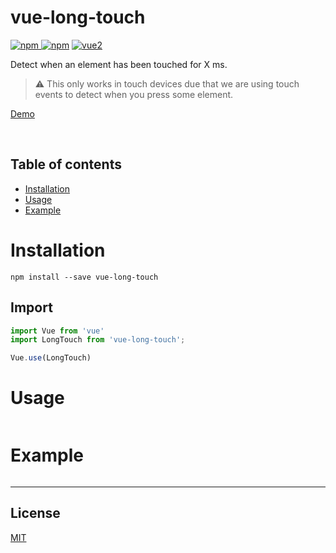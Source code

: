 # vue-long-touch

[![npm](https://img.shields.io/npm/v/vue-long-touch.svg) ![npm](https://img.shields.io/npm/dm/vue-long-touch.svg)](https://www.npmjs.com/package/vue-long-touch)
[![vue2](https://img.shields.io/badge/vue-2.x-brightgreen.svg)](https://vuejs.org/)

Detect when an element has been touched for X ms.

> ⚠ This only works in touch devices due that we are using touch events to detect when you press some element.

[Demo]()


<br>

## Table of contents

- [Installation](#installation)
- [Usage](#usage)
- [Example](#example)

# Installation

```
npm install --save vue-long-touch
```

## Import

```javascript
import Vue from 'vue'
import LongTouch from 'vue-long-touch';

Vue.use(LongTouch)
```

# Usage

```html

```


# Example

```html

```

---

## License

[MIT](http://opensource.org/licenses/MIT)

